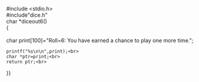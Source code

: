 #include <stdio.h><br>
#include"dice.h"<br>
char *diceout6()<br>
{<br><br>
	char print[100]="Roll=6: You have earned a chance to play one more time.";<br>
	
	printf("%s\n\n",print);<br>
	char *ptr=print;<br>
	return ptr;<br>
}}
